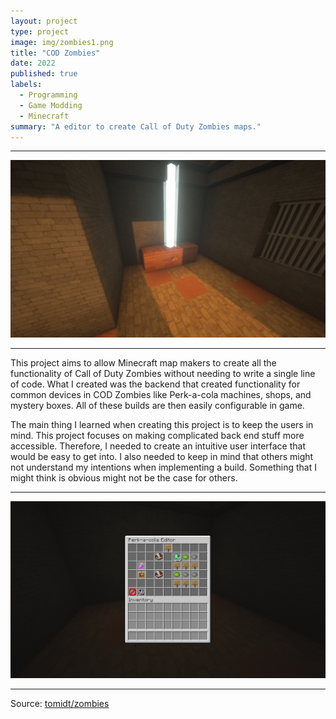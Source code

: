 ```yaml
---
layout: project
type: project
image: img/zombies1.png
title: "COD Zombies"
date: 2022
published: true
labels:
  - Programming
  - Game Modding
  - Minecraft
summary: "A editor to create Call of Duty Zombies maps."
---
```

<hr>

<img class="img-fluid" src="../img/zombies1.png">

<hr>

This project aims to allow Minecraft map makers to create all the functionality of Call of Duty Zombies without needing to write a single line of code. What I created was the backend that created functionality for common devices in COD Zombies like Perk-a-cola machines, shops, and mystery boxes. All of these builds are then easily configurable in game.

The main thing I learned when creating this project is to keep the users in mind. This project focuses on making complicated back end stuff more accessible. Therefore, I needed to create an intuitive user interface that would be easy to get into. I also needed to keep in mind that others might not understand my intentions when implementing a build. Something that I might think is obvious might not be the case for others.


<hr>

<img class="img-fluid" src="../img/zombies2.png">

<hr>

Source: <a href="https://github.com/tomidt/zombies"><i class="large github icon "></i>tomidt/zombies</a>
